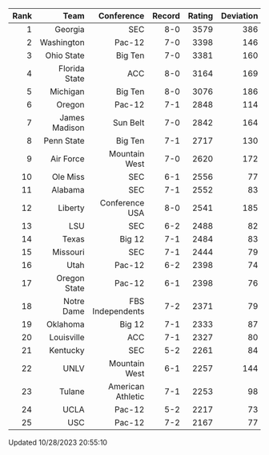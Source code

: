 | Rank  | Team                 | Conference           | Record   | Rating | Deviation |
| ---:  | ---:                 | ---:                 | ---:     | ---:   | ---:      |
| 1     | Georgia              | SEC                  | 8-0      | 3579   | 386       |
| 2     | Washington           | Pac-12               | 7-0      | 3398   | 146       |
| 3     | Ohio State           | Big Ten              | 7-0      | 3381   | 160       |
| 4     | Florida State        | ACC                  | 8-0      | 3164   | 169       |
| 5     | Michigan             | Big Ten              | 8-0      | 3076   | 186       |
| 6     | Oregon               | Pac-12               | 7-1      | 2848   | 114       |
| 7     | James Madison        | Sun Belt             | 7-0      | 2842   | 164       |
| 8     | Penn State           | Big Ten              | 7-1      | 2717   | 130       |
| 9     | Air Force            | Mountain West        | 7-0      | 2620   | 172       |
| 10    | Ole Miss             | SEC                  | 6-1      | 2556   | 77        |
| 11    | Alabama              | SEC                  | 7-1      | 2552   | 83        |
| 12    | Liberty              | Conference USA       | 8-0      | 2541   | 185       |
| 13    | LSU                  | SEC                  | 6-2      | 2488   | 82        |
| 14    | Texas                | Big 12               | 7-1      | 2484   | 83        |
| 15    | Missouri             | SEC                  | 7-1      | 2444   | 79        |
| 16    | Utah                 | Pac-12               | 6-2      | 2398   | 74        |
| 17    | Oregon State         | Pac-12               | 6-1      | 2398   | 76        |
| 18    | Notre Dame           | FBS Independents     | 7-2      | 2371   | 79        |
| 19    | Oklahoma             | Big 12               | 7-1      | 2333   | 87        |
| 20    | Louisville           | ACC                  | 7-1      | 2327   | 80        |
| 21    | Kentucky             | SEC                  | 5-2      | 2261   | 84        |
| 22    | UNLV                 | Mountain West        | 6-1      | 2257   | 144       |
| 23    | Tulane               | American Athletic    | 7-1      | 2253   | 98        |
| 24    | UCLA                 | Pac-12               | 5-2      | 2217   | 73        |
| 25    | USC                  | Pac-12               | 7-2      | 2167   | 77        |

Updated 10/28/2023 20:55:10
